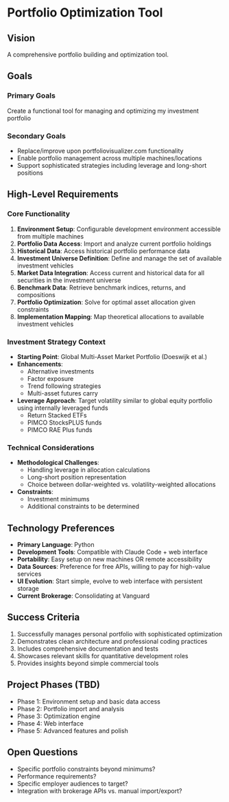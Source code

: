 # Portfolio Optimization Tool

## Vision
A comprehensive portfolio building and optimization tool.

## Goals

### Primary Goals
Create a functional tool for managing and optimizing my investment portfolio

### Secondary Goals
- Replace/improve upon portfoliovisualizer.com functionality
- Enable portfolio management across multiple machines/locations
- Support sophisticated strategies including leverage and long-short positions

## High-Level Requirements

### Core Functionality
1. **Environment Setup**: Configurable development environment accessible from multiple machines
2. **Portfolio Data Access**: Import and analyze current portfolio holdings
3. **Historical Data**: Access historical portfolio performance data
4. **Investment Universe Definition**: Define and manage the set of available investment vehicles
5. **Market Data Integration**: Access current and historical data for all securities in the investment universe
6. **Benchmark Data**: Retrieve benchmark indices, returns, and compositions
7. **Portfolio Optimization**: Solve for optimal asset allocation given constraints
8. **Implementation Mapping**: Map theoretical allocations to available investment vehicles

### Investment Strategy Context
- **Starting Point**: Global Multi-Asset Market Portfolio (Doeswijk et al.)
- **Enhancements**: 
  - Alternative investments
  - Factor exposure
  - Trend following strategies
  - Multi-asset futures carry
- **Leverage Approach**: Target volatility similar to global equity portfolio using internally leveraged funds
  - Return Stacked ETFs
  - PIMCO StocksPLUS funds
  - PIMCO RAE Plus funds

### Technical Considerations
- **Methodological Challenges**: 
  - Handling leverage in allocation calculations
  - Long-short position representation
  - Choice between dollar-weighted vs. volatility-weighted allocations
- **Constraints**:
  - Investment minimums
  - Additional constraints to be determined

## Technology Preferences
- **Primary Language**: Python
- **Development Tools**: Compatible with Claude Code + web interface
- **Portability**: Easy setup on new machines OR remote accessibility
- **Data Sources**: Preference for free APIs, willing to pay for high-value services
- **UI Evolution**: Start simple, evolve to web interface with persistent storage
- **Current Brokerage**: Consolidating at Vanguard

## Success Criteria
1. Successfully manages personal portfolio with sophisticated optimization
2. Demonstrates clean architecture and professional coding practices
3. Includes comprehensive documentation and tests
4. Showcases relevant skills for quantitative development roles
5. Provides insights beyond simple commercial tools

## Project Phases (TBD)
- Phase 1: Environment setup and basic data access
- Phase 2: Portfolio import and analysis
- Phase 3: Optimization engine
- Phase 4: Web interface
- Phase 5: Advanced features and polish

## Open Questions
- Specific portfolio constraints beyond minimums?
- Performance requirements?
- Specific employer audiences to target?
- Integration with brokerage APIs vs. manual import/export?

